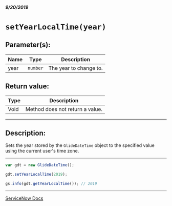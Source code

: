 ##### 9/20/2019
# `setYearLocalTime(year)`

## Parameter(s):
| Name | Type | Description |
|---|---|---|
| year | `number` | The year to change to. |

## Return value:
| Type | Description |
|---|---|
| Void | Method does not return a value. |

---

## Description:
Sets the year stored by the `GlideDateTime` object to the specified value using the current user's time zone.

---

```js
var gdt = new GlideDateTime();

gdt.setYearLocalTime(2019);

gs.info(gdt.getYearLocalTime()); // 2019
```

---

[ServiceNow Docs](https://developer.servicenow.com/app.do#!/api_doc?v=newyork&id=r_ScopedGlideDateTimeSetYearLocalTime_Number)